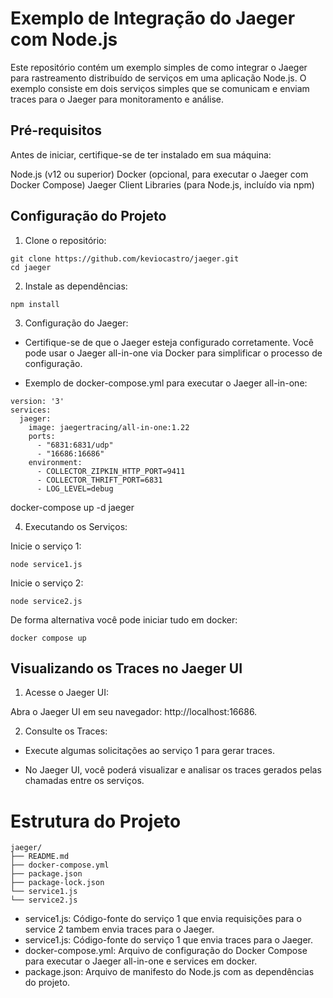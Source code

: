 
# Exemplo de Integração do Jaeger com Node.js

Este repositório contém um exemplo simples de como integrar o Jaeger para rastreamento distribuído de serviços em uma aplicação Node.js. O exemplo consiste em dois serviços simples que se comunicam e enviam traces para o Jaeger para monitoramento e análise.

## Pré-requisitos

Antes de iniciar, certifique-se de ter instalado em sua máquina:

Node.js (v12 ou superior)
Docker (opcional, para executar o Jaeger com Docker Compose)
Jaeger Client Libraries (para Node.js, incluído via npm)

## Configuração do Projeto

1. Clone o repositório:

```
git clone https://github.com/keviocastro/jaeger.git
cd jaeger
```

2. Instale as dependências:

```
npm install
```

3. Configuração do Jaeger:

* Certifique-se de que o Jaeger esteja configurado corretamente. Você pode usar o Jaeger all-in-one via Docker para simplificar o processo de configuração.

* Exemplo de docker-compose.yml para executar o Jaeger all-in-one:

```
version: '3'
services:
  jaeger:
    image: jaegertracing/all-in-one:1.22
    ports:
      - "6831:6831/udp"
      - "16686:16686"
    environment:
      - COLLECTOR_ZIPKIN_HTTP_PORT=9411
      - COLLECTOR_THRIFT_PORT=6831
      - LOG_LEVEL=debug
```

docker-compose up -d jaeger

4. Executando os Serviços:

Inicie o serviço 1:

```
node service1.js
```

Inicie o serviço 2:

```
node service2.js
```

De forma alternativa você pode iniciar tudo em docker:

```
docker compose up 
```

## Visualizando os Traces no Jaeger UI

1. Acesse o Jaeger UI:

Abra o Jaeger UI em seu navegador: http://localhost:16686.

2. Consulte os Traces:

* Execute algumas solicitações ao serviço 1 para gerar traces.

* No Jaeger UI, você poderá visualizar e analisar os traces gerados pelas chamadas entre os serviços.

# Estrutura do Projeto

```
jaeger/
├── README.md
├── docker-compose.yml
├── package.json
├── package-lock.json
└── service1.js
└── service2.js
```

* service1.js: Código-fonte do serviço 1 que envia requisições para o service 2 tambem envia traces para o Jaeger.
* service1.js: Código-fonte do serviço 1 que envia traces para o Jaeger.
* docker-compose.yml: Arquivo de configuração do Docker Compose para executar o Jaeger all-in-one e services em docker.
* package.json: Arquivo de manifesto do Node.js com as dependências do projeto.
